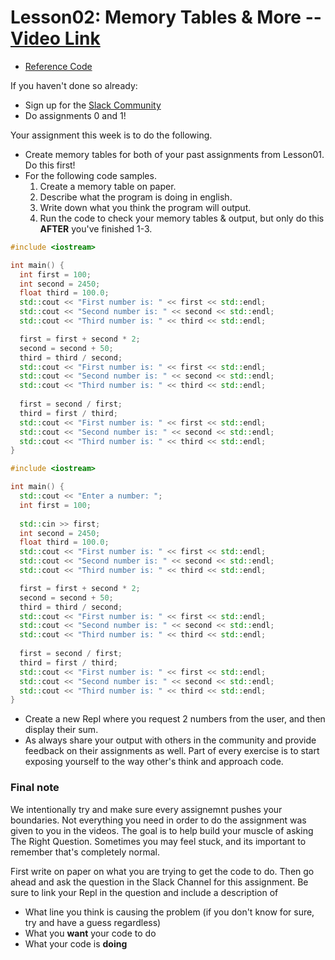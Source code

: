 # Lesson02: Memory Tables & More -- [Video Link](https://youtu.be/RbmrQcbo92w)

* [Reference Code](https://repl.it/@VaibhavGupta4/Lesson2)

If you haven't done so already:
* Sign up for the [Slack Community](https://forms.gle/Jx3TBiqDFkqB4CEj6)
* Do assignments 0 and 1!


Your assignment this week is to do the following.
* Create memory tables for both of your past assignments from Lesson01. Do this first!
* For the following code samples. 
  1. Create a memory table on paper.
  2. Describe what the program is doing in english.
  3. Write down what you think the program will output.
  2. Run the code to check your memory tables & output, but only do this **AFTER** you've finished 1-3.
```cpp
#include <iostream>

int main() {
  int first = 100;
  int second = 2450;
  float third = 100.0;
  std::cout << "First number is: " << first << std::endl;
  std::cout << "Second number is: " << second << std::endl;
  std::cout << "Third number is: " << third << std::endl;

  first = first + second * 2;
  second = second + 50;
  third = third / second;
  std::cout << "First number is: " << first << std::endl;
  std::cout << "Second number is: " << second << std::endl;
  std::cout << "Third number is: " << third << std::endl;
  
  first = second / first;
  third = first / third;
  std::cout << "First number is: " << first << std::endl;
  std::cout << "Second number is: " << second << std::endl;
  std::cout << "Third number is: " << third << std::endl;
}
```

```cpp
#include <iostream>

int main() {
  std::cout << "Enter a number: ";
  int first = 100;
  
  std::cin >> first;
  int second = 2450;
  float third = 100.0;
  std::cout << "First number is: " << first << std::endl;
  std::cout << "Second number is: " << second << std::endl;
  std::cout << "Third number is: " << third << std::endl;

  first = first + second * 2;
  second = second + 50;
  third = third / second;
  std::cout << "First number is: " << first << std::endl;
  std::cout << "Second number is: " << second << std::endl;
  std::cout << "Third number is: " << third << std::endl;
  
  first = second / first;
  third = first / third;
  std::cout << "First number is: " << first << std::endl;
  std::cout << "Second number is: " << second << std::endl;
  std::cout << "Third number is: " << third << std::endl;
}
```
  * Create a new Repl where you request 2 numbers from the user, and then display their sum.
  * As always share your output with others in the community and provide feedback on their assignments as well. Part of every exercise is to start exposing yourself to the way other's think and approach code.

### Final note
We intentionally try and make sure every assignemnt pushes your boundaries. 
Not everything you need in order to do the assignment was given to you in the videos. 
The goal is to help build your muscle of asking The Right Question. Sometimes you may feel stuck, 
and its important to remember that's completely normal.

First write on paper on what you are trying to get the code to do. 
Then go ahead and ask the question in the Slack Channel for this assignment. Be sure to link your Repl in the question and include a description of
* What line you think is causing the problem (if you don't know for sure, try and have a guess regardless)
* What you **want** your code to do
* What your code is **doing**
